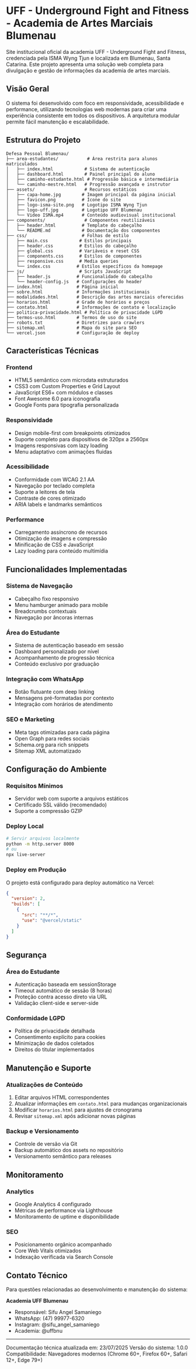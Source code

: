 # UFF - Underground Fight and Fitness - Academia de Artes Marciais Blumenau

Site institucional oficial da academia UFF - Underground Fight and Fitness, credenciada pela ISMA Wyng Tjun e localizada em Blumenau, Santa Catarina. Este projeto apresenta uma solução web completa para divulgação e gestão de informações da academia de artes marciais.

## Visão Geral

O sistema foi desenvolvido com foco em responsividade, acessibilidade e performance, utilizando tecnologias web modernas para criar uma experiência consistente em todos os dispositivos. A arquitetura modular permite fácil manutenção e escalabilidade.

## Estrutura do Projeto

```
Defesa Pessoal Blumenau/
├── area-estudantes/           # Área restrita para alunos matriculados
│   ├── index.html            # Sistema de autenticação
│   ├── dashboard.html        # Painel principal do aluno
│   ├── caminho-estudante.html # Progressão básica e intermediária
│   └── caminho-mestre.html   # Progressão avançada e instrutor
├── assets/                   # Recursos estáticos
│   ├── capa-home.jpg        # Imagem principal da página inicial
│   ├── favicon.png          # Ícone do site
│   ├── logo-isma-site.png   # Logotipo ISMA Wyng Tjun
│   ├── logo-uff.jpg         # Logotipo UFF Blumenau
│   └── Video ISMA.mp4       # Conteúdo audiovisual institucional
├── components/               # Componentes reutilizáveis
│   ├── header.html          # Template do cabeçalho
│   └── README.md            # Documentação dos componentes
├── css/                     # Folhas de estilo
│   ├── main.css            # Estilos principais
│   ├── header.css          # Estilos do cabeçalho
│   ├── global.css          # Variáveis e reset CSS
│   ├── components.css      # Estilos de componentes
│   ├── responsive.css      # Media queries
│   └── index.css          # Estilos específicos da homepage
├── js/                     # Scripts JavaScript
│   ├── header.js          # Funcionalidade do cabeçalho
│   └── header-config.js   # Configurações do header
├── index.html             # Página inicial
├── sobre.html             # Informações institucionais
├── modalidades.html       # Descrição das artes marciais oferecidas
├── horarios.html          # Grade de horários e preços
├── contato.html           # Informações de contato e localização
├── politica-privacidade.html # Política de privacidade LGPD
├── termos-uso.html        # Termos de uso do site
├── robots.txt             # Diretrizes para crawlers
├── sitemap.xml            # Mapa do site para SEO
└── vercel.json            # Configuração de deploy
```

## Características Técnicas

### Frontend
- HTML5 semântico com microdata estruturados
- CSS3 com Custom Properties e Grid Layout
- JavaScript ES6+ com módulos e classes
- Font Awesome 6.0 para iconografia
- Google Fonts para tipografia personalizada

### Responsividade
- Design mobile-first com breakpoints otimizados
- Suporte completo para dispositivos de 320px a 2560px
- Imagens responsivas com lazy loading
- Menu adaptativo com animações fluidas

### Acessibilidade
- Conformidade com WCAG 2.1 AA
- Navegação por teclado completa
- Suporte a leitores de tela
- Contraste de cores otimizado
- ARIA labels e landmarks semânticos

### Performance
- Carregamento assíncrono de recursos
- Otimização de imagens e compressão
- Minificação de CSS e JavaScript
- Lazy loading para conteúdo multimídia

## Funcionalidades Implementadas

### Sistema de Navegação
- Cabeçalho fixo responsivo
- Menu hamburger animado para mobile
- Breadcrumbs contextuais
- Navegação por âncoras internas

### Área do Estudante
- Sistema de autenticação baseado em sessão
- Dashboard personalizado por nível
- Acompanhamento de progressão técnica
- Conteúdo exclusivo por graduação

### Integração com WhatsApp
- Botão flutuante com deep linking
- Mensagens pré-formatadas por contexto
- Integração com horários de atendimento

### SEO e Marketing
- Meta tags otimizadas para cada página
- Open Graph para redes sociais
- Schema.org para rich snippets
- Sitemap XML automatizado

## Configuração do Ambiente

### Requisitos Mínimos
- Servidor web com suporte a arquivos estáticos
- Certificado SSL válido (recomendado)
- Suporte a compressão GZIP

### Deploy Local
```bash
# Servir arquivos localmente
python -m http.server 8000
# ou
npx live-server
```

### Deploy em Produção
O projeto está configurado para deploy automático na Vercel:
```json
{
  "version": 2,
  "builds": [
    {
      "src": "**/*",
      "use": "@vercel/static"
    }
  ]
}
```

## Segurança

### Área do Estudante
- Autenticação baseada em sessionStorage
- Timeout automático de sessão (8 horas)
- Proteção contra acesso direto via URL
- Validação client-side e server-side

### Conformidade LGPD
- Política de privacidade detalhada
- Consentimento explícito para cookies
- Minimização de dados coletados
- Direitos do titular implementados

## Manutenção e Suporte

### Atualizações de Conteúdo
1. Editar arquivos HTML correspondentes
2. Atualizar informações em `contato.html` para mudanças organizacionais
3. Modificar `horarios.html` para ajustes de cronograma
4. Revisar `sitemap.xml` após adicionar novas páginas

### Backup e Versionamento
- Controle de versão via Git
- Backup automático dos assets no repositório
- Versionamento semântico para releases

## Monitoramento

### Analytics
- Google Analytics 4 configurado
- Métricas de performance via Lighthouse
- Monitoramento de uptime e disponibilidade

### SEO
- Posicionamento orgânico acompanhado
- Core Web Vitals otimizados
- Indexação verificada via Search Console

## Contato Técnico

Para questões relacionadas ao desenvolvimento e manutenção do sistema:

**Academia UFF Blumenau**
- Responsável: Sifu Angel Samaniego
- WhatsApp: (47) 99977-6320
- Instagram: @sifu_angel_samaniego
- Academia: @uffbnu

---

Documentação técnica atualizada em: 23/07/2025
Versão do sistema: 1.0.0
Compatibilidade: Navegadores modernos (Chrome 60+, Firefox 60+, Safari 12+, Edge 79+)
